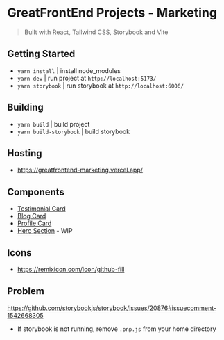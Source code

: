 # GreatFrontEnd Projects - Marketing
> Built with React, Tailwind CSS, Storybook and Vite

## Getting Started
- `yarn install` | install node_modules
- `yarn dev` | run project at `http://localhost:5173/`
- `yarn storybook` | run storybook at `http://localhost:6006/`

## Building
- `yarn build` | build project
- `yarn build-storybook` | build storybook

## Hosting

- https://greatfrontend-marketing.vercel.app/

## Components
- [Testimonial Card](https://github.com/randyphalla/greatfrontend-testimonial-card)
- [Blog Card](https://greatfrontend-marketing.vercel.app/iframe.html?globals=&args=&id=components-blog-card--default)
- [Profile Card](https://greatfrontend-marketing.vercel.app/iframe.html?globals=&args=&id=components-profile-card--default)
- [Hero Section]() - WIP

## Icons
- https://remixicon.com/icon/github-fill

## Problem

https://github.com/storybookjs/storybook/issues/20876#issuecomment-1542668305
- If storybook is not running, remove `.pnp.js` from your home directory
